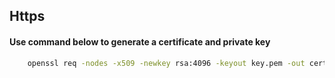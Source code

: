 ## Https

#### Use command below to generate a certificate and private key

```sh
    openssl req -nodes -x509 -newkey rsa:4096 -keyout key.pem -out cert.pem -days 365
```
